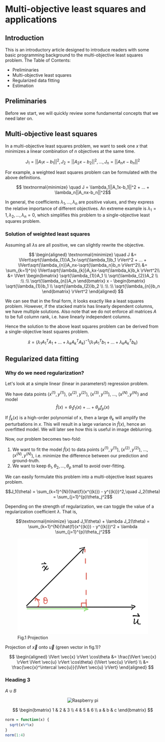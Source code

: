# **Multi-objective least squares and applications**

## Introduction

This is an introductory article designed to introduce readers with some basic programming background to the multi-objective least squares problem. The Table of Contents:

* Preliminaries
* Multi-objective least squares
* Regularized data fitting
* Estimation


## Preliminaries

Before we start, we will quickly review some fundamental concepts that we need later on.

## Multi-objective least squares

In a multi-objective least squares problem, we want to seek one $x$ that minimizes a linear combination of $n$ objectives at the same time.

$$J_1 = ||A_1x-b_1||^2, J_2 = ||A_2x-b_2||^2, ..., J_n = ||A_nx-b_n||^2$$

For example, a weighted least squares problem can be formulated with the above definitions.

$$ \textnormal{minimize} \quad J = \lambda_1||A_1x-b_1||^2 + ... + \lambda_n||A_nx-b_n||^2$$

In general, the coefficients $\lambda_1, ..., \lambda_n$ are positive values, and they express the relative importance of different objectives. An extreme example is $\lambda_1 = 1, \lambda_{2}, ..., \lambda_{n} = 0$, which simplifies this problem to a single-objective least squares problem.

### Solution of weighted least squares

Assuming all $\lambda$s are all positive, we can slightly rewrite the objective.

$$ \begin{aligned}
\textnormal{minimize} \quad J &= \lVert\sqrt{\lambda_{1}}A_1x-\sqrt{\lambda_1}b_1 \rVert^2 + ... + \lVert\sqrt{\lambda_{n}}A_nx-\sqrt{\lambda_n}b_n \rVert^2\\
&= \sum_{k=1}^{n} \lVert\sqrt{\lambda_{k}}A_kx-\sqrt{\lambda_k}b_k \rVert^2\\
&= \lVert 
\begin{bmatrix}
\sqrt{\lambda_{1}}A_1 \\
\sqrt{\lambda_{2}}A_2 \\
:\\
:\\
\sqrt{\lambda_{n}}A_n
\end{bmatrix} x - 
\begin{bmatrix}
\sqrt{\lambda_{1}}b_1 \\
\sqrt{\lambda_{2}}b_2 \\
:\\
:\\
\sqrt{\lambda_{n}}b_n
\end{bmatrix} \rVert^2
\end{aligned}
$$

We can see that in the final form, it looks exactly like a least squares problem. However, if the stacked matrix has linearly dependent columns, we have multiple solutions. Also note that we do not enforce all matrices $A$ to be full column rank, i.e. have linearly independent columns.

Hence the solution to the above least squares problem can be derived from a single-objective least squares problem.

$$\hat{x} = (\lambda_1A_1^TA_1+...+\lambda_kA_k^TA_k)^{-1}(\lambda_1A_1^Tb_1+...+\lambda_kA_k^Tb_k)$$

## Regularized data fitting

### Why do we need regularization?

Let's look at a simple linear (linear in parameters!) regression problem.

We have data points ($x^{(1)}, y^{(1)}$), ($x^{(2)}, y^{(2)}$), ($x^{(3)}, y^{(3)}$), ..., ($x^{(N)}, y^{(N)}$) and model
 $$\hat{f}(x)=\theta_1f_1(x)+...+\theta_pf_p(x)$$

If $\hat{f}_k(x)$ is a high-order polynomial of x, then a large $\theta_k$ will amplify the perturbations in $x$. This will result in a large variance in $\hat{f}(x)$, hence an overfitted model. We will later see how this is useful in image deblurring.

Now, our problem becomes two-fold: 
1) We want to fit the model $\hat{f}(x)$ to data points ($x^{(1)}, y^{(1)}$), ($x^{(2)}, y^{(2)}$), ..., ($x^{(N)}, y^{(N)}$), i.e. minimize the difference between our prediction and ground-truth.
2) We want to keep $\theta_1, \theta_2, ..., \theta_p$ small to avoid over-fitting.

We can easily formulate this problem into a multi-objective least squares problem.

$$J_1(\theta) = \sum_{k=1}^{N}(\hat{f}(x^{(k)}) - y^{(k)})^2,\quad J_2(\theta) = \sum_{j=1}^{p}\theta_j^2$$

Depending on the strength of regularization, we can toggle the value of a regularization coefficient $\lambda$. That is,

$$\textnormal{minimize} \quad J_1(\theta) + \lambda J_2(\theta) = \sum_{k=1}^{N}(\hat{f}(x^{(k)}) - y^{(k)})^2 + \lambda \sum_{j=1}^{p}\theta_j^2$$



<figure>
    <img src="../Images/projection.png"
         alt="Elephant at sunset">
    <figcaption> Fig.1 Projection</figcaption>
</figure>

Projection of $\vec{x}$ onto $\vec{u}$ (green vector in fig.1)?

$$ \begin{aligned}
\lVert \vec{x} \rVert \cos\theta &= \frac{\lVert \vec{x} \rVert \lVert \vec{u} \rVert \cos\theta} {\lVert \vec{u} \rVert} \\
&= \frac{\vec{x}^\intercal \vec{u}}{\lVert \vec{u} \rVert}
\end{aligned}
$$


### Heading 3

$A \cup B$

<p align="center">
<img src="https://www.raspberrypi.org/app/uploads/2018/03/RPi-Logo-Reg-SCREEN-199x250.png" alt="Raspberry pi" style="width:20%; border:0;">
</p>


$$
\begin{bmatrix}
1 & 2 & 3 \\
4 & 5 & 6 \\
a & b & c
\end{bmatrix}
$$



```r
norm = function(x) {
  sqrt(x%*%x)
}
norm(1:4)
```